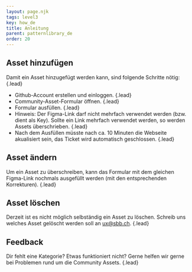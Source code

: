 ```yaml
---
layout: page.njk
tags: level3
key: how_de
title: Anleitung
parent: patternlibrary_de
order: 20
---
```


## Asset hinzufügen

Damit ein Asset hinzugefügt werden kann, sind folgende Schritte nötig: {.lead} 
* <sbb-link variant="inline" href="https://github.com/signup">Github-Account</sbb-link> erstellen und einloggen. {.lead} 
* Community-Asset-Formular <sbb-link variant="inline" href="https://github.com/sbb-design-systems/digital.sbb.ch/issues/new/choose">öffnen</sbb-link>. {.lead} 
* Formular ausfüllen. {.lead} 
* Hinweis: Der Figma-Link darf nicht mehrfach verwendet werden (bzw. dient als Key). Sollte ein Link mehrfach verwendet werden, so werden Assets überschrieben. {.lead} 
* Nach dem Ausfüllen müsste nach ca. 10 Minuten die Webseite akualisiert sein, das Ticket wird automatisch geschlossen. {.lead} 

## Asset ändern

Um ein Asset zu überschreiben, kann das Formular mit dem gleichen Figma-Link nochmals ausgefüllt werden (mit den entsprechenden Korrekturen). {.lead} 

## Asset löschen

Derzeit ist es nicht möglich selbständig ein Asset zu löschen. Schreib uns welches Asset gelöscht werden soll an <sbb-link variant="inline" href="mailto:ux@sbb.ch">ux@sbb.ch</sbb-link>. {.lead} 

## Feedback

Dir fehlt eine Kategorie? Etwas funktioniert nicht? Gerne helfen <sbb-link variant="inline" href="mailto:ux@sbb.ch">wir</sbb-link> gerne bei Problemen rund um die Community Assets. {.lead} 